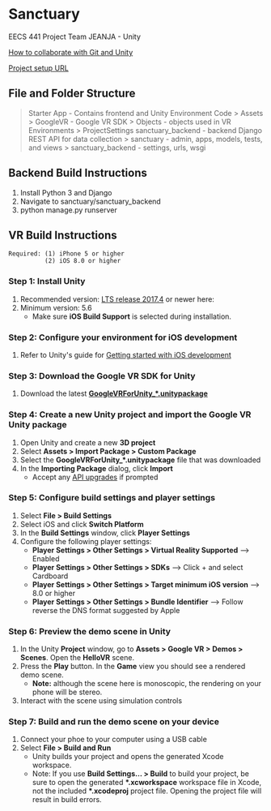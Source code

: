
# Sanctuary
EECS 441 Project Team JEANJA - Unity

[How to collaborate with Git and Unity](https://stackoverflow.com/questions/21573405/how-to-prepare-a-unity-project-for-git)

[Project setup URL](https://developers.google.com/vr/develop/unity/get-started-ios)



## File and Folder Structure
> Starter App - Contains frontend and Unity Environment Code
	> Assets
		> GoogleVR - Google VR SDK
		> Objects - objects used in VR Environments
	> ProjectSettings
> sanctuary_backend - backend Django REST API for data collection
	> sanctuary - admin, apps, models, tests, and views
	> sanctuary_backend - settings, urls, wsgi



## Backend Build Instructions
1. Install Python 3 and Django
2. Navigate to sanctuary/sanctuary_backend
3. python manage.py runserver


## VR Build Instructions
```
Required: (1) iPhone 5 or higher
          (2) iOS 8.0 or higher
```
              
### Step 1: Install Unity 
1. Recommended version: [LTS release 2017.4](https://unity3d.com/unity/qa/lts-releases) or newer here: 
2. Minimum version: 5.6
	- Make sure **iOS Build Support** is selected during installation.
    
### Step 2: Configure your environment for iOS development
1. Refer to Unity's guide for [Getting started with iOS development](https://docs.unity3d.com/Manual/iphone-GettingStarted.html)

### Step 3: Download the Google VR SDK for Unity
1. Download the latest [**GoogleVRForUnity_\*.unitypackage**](https://github.com/googlevr/gvr-unity-sdk/releases)

### Step 4: Create a new Unity project and import the Google VR Unity package
1. Open Unity and create a new **3D project**
2. Select **Assets > Import Package > Custom Package**
3. Select the **GoogleVRForUnity_\*.unitypackage** file that was downloaded
4. In the **Importing Package** dialog, click **Import**
	- Accept any [API upgrades](https://docs.unity3d.com/Manual/APIUpdater.html) if prompted

### Step 5: Configure build settings and player settings
1. Select **File > Build Settings**
2. Select iOS and click **Switch Platform**
3. In the **Build Settings** window, click **Player Settings**
4. Configure the following player settings:
	- **Player Settings > Other Settings > Virtual Reality Supported**  -->  Enabled
	- **Player Settings > Other Settings > SDKs** --> Click + and select Cardboard
	- **Player Settings > Other Settings > Target minimum iOS version** --> 8.0 or higher
	- **Player Settings > Other Settings > Bundle Identifier** --> Follow reverse the DNS format suggested by Apple
        
### Step 6: Preview the demo scene in Unity
1. In the Unity **Project** window, go to **Assets > Google VR > Demos > Scenes**. Open the **HelloVR** scene.
2. Press the **Play** button. In the **Game** view you should see a rendered demo scene.
	- **Note:** although the scene here is monoscopic, the rendering on your phone will be stereo.
3. Interact with the scene using simulation controls
    
### Step 7: Build and run the demo scene on your device
1. Connect your phoe to your computer using a USB cable
2. Select **File > Build and Run**
	- Unity builds your project and opens the generated Xcode workspace.
	- Note: If you use **Build Settings… > Build** to build your project, be sure to open the generated **\*.xcworkspace** workspace file in Xcode, not the included **\*.xcodeproj** project file. Opening the project file will result in build errors.


